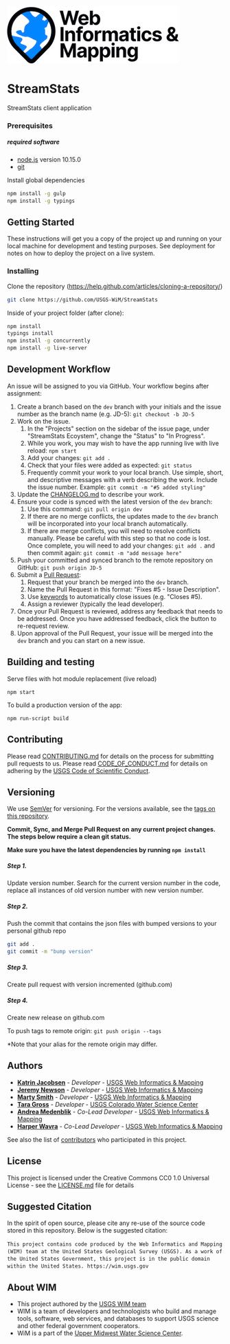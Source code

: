 ![WiM](wimlogo.png)

# StreamStats

StreamStats client application

### Prerequisites

##### required software
- [node.js](http://nodejs.org) version 10.15.0
- [git](https://git-scm.com/)  

Install global dependencies
```bash
npm install -g gulp
npm install -g typings
```

## Getting Started

These instructions will get you a copy of the project up and running on your local machine for development and testing purposes. See deployment for notes on how to deploy the project on a live system.

### Installing

Clone the repository (https://help.github.com/articles/cloning-a-repository/)

```bash
git clone https://github.com/USGS-WiM/StreamStats
```

Inside of your project folder (after clone):
```bash
npm install
typings install 
npm install -g concurrently
npm install -g live-server
```

## Development Workflow

An issue will be assigned to you via GitHub. Your workflow begins after assignment:
1. Create a branch based on the `dev` branch with your initials and the issue number as the branch name (e.g. JD-5): `git checkout -b JD-5`
3. Work on the issue.
     1. In the "Projects" section on the sidebar of the issue page, under "StreamStats Ecoystem", change the "Status" to "In Progress".
     2. While you work, you may wish to have the app running live with live reload: `npm start`
     3. Add your changes: `git add .`
     4. Check that your files were added as expected: `git status`
     5. Frequently commit your work to your local branch. Use simple, short, and descriptive messages with a verb describing the work. Include the issue number. Example: `git commit -m "#5 added styling"`
4. Update the [CHANGELOG.md](https://github.com/USGS-WiM/StreamStats/blob/dev/CHANGELOG.md) to describe your work.
5. Ensure your code is synced with the latest version of the `dev` branch: 
     1. Use this command: `git pull origin dev`
     2. If there are no merge conflicts, the updates made to the `dev` branch will be incorporated into your local branch automatically.
     3. If there are merge conflicts, you will need to resolve conflicts manually. Please be careful with this step so that no code is lost. Once complete, you will need to add your changes: `git add .` and then commit again: `git commit -m "add message here"`
6. Push your committed and synced branch to the remote repository on GitHub: `git push origin JD-5`
7. Submit a [Pull Request](https://github.com/USGS-WiM/StreamStats/pulls):
     1. Request that your branch be merged into the `dev` branch.
     2. Name the Pull Request in this format: "Fixes #5 - Issue Description". 
     3. Use [keywords](https://docs.github.com/en/get-started/writing-on-github/working-with-advanced-formatting/using-keywords-in-issues-and-pull-requests) to automatically close issues (e.g. "Closes #5).
     4. Assign a reviewer (typically the lead developer).
8. Once your Pull Request is reviewed, address any feedback that needs to be addressed. Once you have addressed feedback, click the button to re-request review.
9. Upon approval of the Pull Request, your issue will be merged into the `dev` branch and you can start on a new issue.

## Building and testing

Serve files with hot module replacement (live reload)
```
npm start
```

To build a production version of the app:
```
npm run-script build
```

## Contributing

Please read [CONTRIBUTING.md](CONTRIBUTING.md) for details on the process for submitting pull requests to us. Please read [CODE_OF_CONDUCT.md](CODE_OF_CONDUCT.md) for details on adhering by the [USGS Code of Scientific Conduct](https://www2.usgs.gov/fsp/fsp_code_of_scientific_conduct.asp).

## Versioning

We use [SemVer](http://semver.org/) for versioning. For the versions available, see the [tags on this repository](../../tags). 

**Commit, Sync, and Merge Pull Request on any current project changes.  The steps below require a clean git status.**

**Make sure you have the latest dependencies by running `npm install`**

##### Step 1.
Update version number. Search for the current version number in the code, replace all instances of old version number with new version number.

##### Step 2.   
 Push the commit that contains the json files with bumped versions to your personal github repo 
 
```bash
git add .
git commit -m "bump version"
```

##### Step 3.   
 Create pull request with version incremented (github.com)

##### Step 4.  
Create new release on github.com

To push tags to remote origin: `git push origin --tags`

*Note that your alias for the remote origin may differ.

## Authors


* **[Katrin Jacobsen](https://www.usgs.gov/staff-profiles/katrin-jacobsen)**  - *Developer* - [USGS Web Informatics & Mapping](https://wim.usgs.gov/)
* **[Jeremy Newson](https://www.usgs.gov/staff-profiles/jeremy-k-newson)**  - *Developer* - [USGS Web Informatics & Mapping](https://wim.usgs.gov/)
* **[Marty Smith](https://www.usgs.gov/staff-profiles/martyn-smith)**  - *Developer* - [USGS Web Informatics & Mapping](https://wim.usgs.gov/)
* **[Tara Gross](https://www.usgs.gov/staff-profiles/tara-a-gross)**  - *Developer* - [USGS Colorado Water Science Center](https://www.usgs.gov/centers/co-water)
* **[Andrea Medenblik](https://www.usgs.gov/staff-profiles/andrea-s-medenblik)**  - *Co-Lead Developer* - [USGS Web Informatics & Mapping](https://wim.usgs.gov/)
* **[Harper Wavra](https://www.usgs.gov/staff-profiles/harper-wavra)**  - *Co-Lead Developer* - [USGS Web Informatics & Mapping](https://wim.usgs.gov/)

See also the list of [contributors](../../graphs/contributors) who participated in this project.

## License

This project is licensed under the Creative Commons CC0 1.0 Universal License - see the [LICENSE.md](LICENSE.md) file for details

## Suggested Citation

In the spirit of open source, please cite any re-use of the source code stored in this repository. Below is the suggested citation:

`This project contains code produced by the Web Informatics and Mapping (WIM) team at the United States Geological Survey (USGS). As a work of the United States Government, this project is in the public domain within the United States. https://wim.usgs.gov`


## About WIM

* This project authored by the [USGS WIM team](https://wim.usgs.gov)
* WIM is a team of developers and technologists who build and manage tools, software, web services, and databases to support USGS science and other federal government cooperators.
* WiM is a part of the [Upper Midwest Water Science Center](https://www.usgs.gov/centers/wisconsin-water-science-center).
